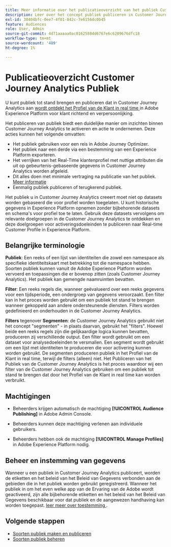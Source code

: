 ```yaml
---
title: Meer informatie over het publicatieoverzicht van het publiek Customer Journey Analytics
description: Leer over het concept publiek publiceren in Customer Journey Analytics
exl-id: 30404bfc-0ee7-4f01-842c-7e6156dc0b45
feature: Audiences
role: User, Admin
source-git-commit: 4d71aaaaa0ac0162588dd6767e6c6209676dfc18
workflow-type: tm+mt
source-wordcount: '489'
ht-degree: 1%

---
```


# Publicatieoverzicht Customer Journey Analytics Publiek

U kunt publiek tot stand brengen en publiceren dat in Customer Journey Analytics aan [ wordt ontdekt het Profiel van de Klant in real time ](https://experienceleague.adobe.com/docs/experience-platform/profile/home.html?lang=nl) in Adobe Experience Platform voor klant richtend en verpersoonlijking.

Het publiceren van publiek biedt een duidelijke manier om inzichten binnen Customer Journey Analytics te activeren en actie te ondernemen. Deze acties kunnen het volgende omvatten:

* Het publiek gebruiken voor een reis in Adobe Journey Optimizer.
* Het publiek naar een derde via een bestemming van een Experience Platform exporteren.
* Het verrijken van het Real-Time klantenprofiel met nuttige attributen die uit op gebeurtenis-gebaseerde gegevens in Customer Journey Analytics worden afgeleid.
* Dit alles doen met minimale vertraging na publicatie van het publiek. [Meer informatie](https://experienceleague.adobe.com/docs/analytics-platform/using/cja-components/audiences/publish.html#latency)
* Eenmalig publiek publiceren of terugkerend publiek.

Het publiek u in Customer Journey Analytics creeert moet niet op datasets worden gebaseerd die voor profiel worden toegelaten. U kunt historische gegevens in Experience Platform opnemen zonder bijbehorende datasets en schema&#39;s voor profiel toe te laten. Gebruik deze datasets vervolgens om relevante doelgroepen in de Customer Journey Analytics te ontdekken en deze doelgroepen voor activeringsdoeleinden te publiceren naar Real-time Customer Profile in Experience Platform.

## Belangrijke terminologie

**Publiek**: Een reeks of een lijst van identiteiten die zowel een namespace als specifieke identiteitskaart met betrekking tot die namespace hebben. Soorten publiek kunnen vanuit de Adobe Experience Platform worden vervoerd en toepassingen die er bovenop zitten (zoals Customer Journey Analytics). Het publiek kan gemengde naamruimten bevatten.

**Filter**: Een reeks regels die, wanneer geëvalueerd over een reeks gegevens voor een tijdsperiode, een ondergroep van gegevens veroorzaakt. Een filter kan in het proces worden gebruikt om een publiek tot stand te brengen wanneer gekoppeld aan andere ondersteunende diensten. Filters worden gedefinieerd en onderhouden in de Customer Journey Analytics.

**Filters** tegenover **Segmenten**: de Customer Journey Analytics gebruikt niet het concept &quot;segmenten&quot; - in plaats daarvan, gebruikt het &quot;filters&quot;. Hoewel beide een reeks regels zijn die gelijkaardige logica kunnen bevatten, produceren zij verschillende output. Een filter wordt gebruikt om een dataset voor analysedoeleinden te versmallen. Een segment wordt gebruikt om een lijst met identiteiten te produceren die voor activering kunnen worden gebruikt. De segmenten produceren publiek in het Profiel van de Klant in real time, terwijl de filters (alleen) niet. Het Publiceren van het Publiek van de Customer Journey Analytics is het proces waardoor wij een filter van de Customer Journey Analytics gebruiken om een publiek tot stand te brengen dat door het Profiel van de Klant in real time kan worden verbruikt.

## Machtigingen

* Beheerders krijgen automatisch de machtiging **[!UICONTROL Audience Publishing]** in Adobe Admin Console.

* Beheerders kunnen deze machtiging verlenen aan individuele gebruikers.

* Beheerders hebben ook de machtiging **[!UICONTROL Manage Profiles]** in Adobe Experience Platform nodig.

## Beheer en instemming van gegevens

Wanneer u een publiek in Customer Journey Analytics publiceert, worden de etiketten en het beleid van het Beleid van Gegevens verbonden aan de gebieden die in het publiek worden gebruikt geregistreerd.  Wanneer het publiek in om het even welke app van de Ervaring van de Adobe wordt geactiveerd, zijn alle bijbehorende etiketten en het beleid van het Beleid van Gegevens beschikbaar voor dat publiek en de aangewezen handhaving kan worden toegepast. [ leer meer over toestemming ](https://experienceleague.adobe.com/docs/experience-platform/data-governance/policies/user-guide.html#consent-policy).

## Volgende stappen

* [Soorten publiek maken en publiceren](/help/components/audiences/publish.md)
* [Soorten publiek beheren](/help/components/audiences/manage.md)
